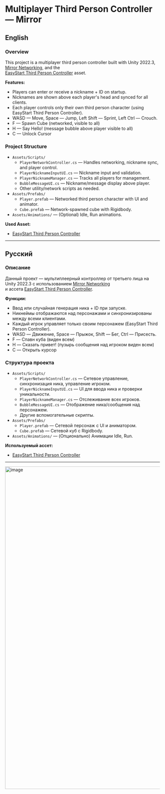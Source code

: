 # Multiplayer Third Person Controller — Mirror

## English

### Overview

This project is a multiplayer third person controller built with Unity 2022.3, [Mirror Networking](https://mirror-networking.com/), and the  
[EasyStart Third Person Controller](https://assetstore.unity.com/packages/tools/game-toolkits/easystart-third-person-controller-278977) asset.

**Features:**
- Players can enter or receive a nickname + ID on startup.
- Nicknames are shown above each player's head and synced for all clients.
- Each player controls only their own third person character (using EasyStart Third Person Controller).
- WASD — Move, Space — Jump, Left Shift — Sprint, Left Ctrl — Crouch.
- F — Spawn Cube (networked, visible to all)
- H — Say Hello! (message bubble above player visible to all)
- C — Unlock Cursor

### Project Structure

- `Assets/Scripts/`
  - `PlayerNetworkController.cs` — Handles networking, nickname sync, and player control.
  - `PlayerNicknameInputUI.cs` — Nickname input and validation.
  - `PlayerNicknameManager.cs` — Tracks all players for management.
  - `BubbleMessageUI.cs` — Nickname/message display above player.
  - Other utility/network scripts as needed.
- `Assets/Prefabs/`
  - `Player.prefab` — Networked third person character with UI and animator.
  - `Cube.prefab` — Network-spawned cube with Rigidbody.
- `Assets/Animations/` — (Optional) Idle, Run animations.

**Used Asset:**  
- [EasyStart Third Person Controller](https://assetstore.unity.com/packages/tools/game-toolkits/easystart-third-person-controller-278977)

---

## Русский

### Описание

Данный проект — мультиплеерный контроллер от третьего лица на Unity 2022.3 с использованием [Mirror Networking](https://mirror-networking.com/)  
и ассета [EasyStart Third Person Controller](https://assetstore.unity.com/packages/tools/game-toolkits/easystart-third-person-controller-278977).

**Функции:**
- Ввод или случайная генерация ника + ID при запуске.
- Никнеймы отображаются над персонажами и синхронизированы между всеми клиентами.
- Каждый игрок управляет только своим персонажем (EasyStart Third Person Controller).
- WASD — Движение, Space — Прыжок, Shift — Бег, Ctrl — Присесть.
- F — Спавн куба (виден всем)
- H — Сказать привет! (пузырь сообщения над игроком виден всем)
- C — Открыть курсор

### Структура проекта

- `Assets/Scripts/`
  - `PlayerNetworkController.cs` — Сетевое управление, синхронизация ника, управление игроком.
  - `PlayerNicknameInputUI.cs` — UI для ввода ника и проверки уникальности.
  - `PlayerNicknameManager.cs` — Отслеживание всех игроков.
  - `BubbleMessageUI.cs` — Отображение ника/сообщения над персонажем.
  - Другие вспомогательные скрипты.
- `Assets/Prefabs/`
  - `Player.prefab` — Сетевой персонаж с UI и аниматором.
  - `Cube.prefab` — Сетевой куб с Rigidbody.
- `Assets/Animations/` — (Опционально) Анимации Idle, Run.

**Используемый ассет:**  
- [EasyStart Third Person Controller](https://assetstore.unity.com/packages/tools/game-toolkits/easystart-third-person-controller-278977)

---
<img width="1919" height="1049" alt="image" src="https://github.com/user-attachments/assets/3e6582ac-45fb-4b74-88ae-d6d9008910f4" />
